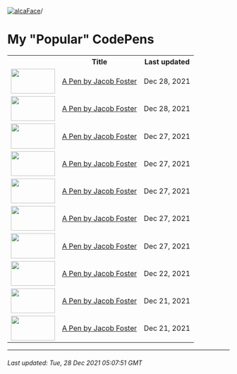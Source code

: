 [![alcaFace](https://camo.githubusercontent.com/2ee094c4af74cb0ec2e19388fccfb809837623e3/68747470733a2f2f7374617469632d63646e2e6a74766e772e6e65742f656d6f7469636f6e732f76312f3332383632362f312e30)](https://twitch.tv/Alca)/

# My "Popular" CodePens

<table>
	<tr>
		<th></th>
		<th>Title</th>
		<th>Last updated</th>
	</tr>
	<tr>
		<td><a href="https://codepen.io/Alca/pen/poWpWmv" rel="nofollow"><img src="https://codepen.io/alca/pen/poWpWmv/image/default.png" width="100" height="56.25"></a></td>
		<td><a href="https://codepen.io/Alca/pen/poWpWmv" rel="nofollow">A Pen by Jacob Foster</a></td>
		<td>Dec 28, 2021</td>
	</tr>
	<tr>
		<td><a href="https://codepen.io/Alca/pen/MWEreWe" rel="nofollow"><img src="https://codepen.io/alca/pen/MWEreWe/image/default.png" width="100" height="56.25"></a></td>
		<td><a href="https://codepen.io/Alca/pen/MWEreWe" rel="nofollow">A Pen by Jacob Foster</a></td>
		<td>Dec 28, 2021</td>
	</tr>
	<tr>
		<td><a href="https://codepen.io/Alca/pen/PoJENdy" rel="nofollow"><img src="https://codepen.io/alca/pen/PoJENdy/image/default.png" width="100" height="56.25"></a></td>
		<td><a href="https://codepen.io/Alca/pen/PoJENdy" rel="nofollow">A Pen by Jacob Foster</a></td>
		<td>Dec 27, 2021</td>
	</tr>
	<tr>
		<td><a href="https://codepen.io/Alca/pen/XWeVdBK" rel="nofollow"><img src="https://codepen.io/alca/pen/XWeVdBK/image/default.png" width="100" height="56.25"></a></td>
		<td><a href="https://codepen.io/Alca/pen/XWeVdBK" rel="nofollow">A Pen by Jacob Foster</a></td>
		<td>Dec 27, 2021</td>
	</tr>
	<tr>
		<td><a href="https://codepen.io/Alca/pen/XWeVrPj" rel="nofollow"><img src="https://codepen.io/alca/pen/XWeVrPj/image/default.png" width="100" height="56.25"></a></td>
		<td><a href="https://codepen.io/Alca/pen/XWeVrPj" rel="nofollow">A Pen by Jacob Foster</a></td>
		<td>Dec 27, 2021</td>
	</tr>
	<tr>
		<td><a href="https://codepen.io/Alca/pen/WNZdepP" rel="nofollow"><img src="https://codepen.io/alca/pen/WNZdepP/image/default.png" width="100" height="56.25"></a></td>
		<td><a href="https://codepen.io/Alca/pen/WNZdepP" rel="nofollow">A Pen by Jacob Foster</a></td>
		<td>Dec 27, 2021</td>
	</tr>
	<tr>
		<td><a href="https://codepen.io/Alca/pen/OJxzLRE" rel="nofollow"><img src="https://codepen.io/alca/pen/OJxzLRE/image/default.png" width="100" height="56.25"></a></td>
		<td><a href="https://codepen.io/Alca/pen/OJxzLRE" rel="nofollow">A Pen by Jacob Foster</a></td>
		<td>Dec 27, 2021</td>
	</tr>
	<tr>
		<td><a href="https://codepen.io/Alca/pen/bGorWvV" rel="nofollow"><img src="https://codepen.io/alca/pen/bGorWvV/image/default.png" width="100" height="56.25"></a></td>
		<td><a href="https://codepen.io/Alca/pen/bGorWvV" rel="nofollow">A Pen by Jacob Foster</a></td>
		<td>Dec 22, 2021</td>
	</tr>
	<tr>
		<td><a href="https://codepen.io/Alca/pen/XWeadNg" rel="nofollow"><img src="https://codepen.io/alca/pen/XWeadNg/image/default.png" width="100" height="56.25"></a></td>
		<td><a href="https://codepen.io/Alca/pen/XWeadNg" rel="nofollow">A Pen by Jacob Foster</a></td>
		<td>Dec 21, 2021</td>
	</tr>
	<tr>
		<td><a href="https://codepen.io/Alca/pen/vYeJLVR" rel="nofollow"><img src="https://codepen.io/alca/pen/vYeJLVR/image/default.png" width="100" height="56.25"></a></td>
		<td><a href="https://codepen.io/Alca/pen/vYeJLVR" rel="nofollow">A Pen by Jacob Foster</a></td>
		<td>Dec 21, 2021</td>
	</tr>
</table>

---

###### Last updated: Tue, 28 Dec 2021 05:07:51 GMT